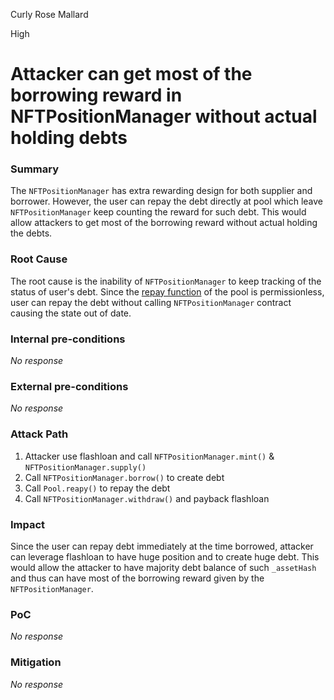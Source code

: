 Curly Rose Mallard

High

# Attacker can get most of the borrowing reward in NFTPositionManager without actual holding debts

### Summary

The `NFTPositionManager` has extra rewarding design for both supplier and borrower. However, the user can repay the debt directly at pool which leave `NFTPositionManager` keep counting the reward for such debt. This would allow attackers to get most of the borrowing reward without actual holding the debts.

### Root Cause

The root cause is the inability of `NFTPositionManager` to keep tracking of the status of user's debt. Since the [repay function](https://github.com/sherlock-audit/2024-06-new-scope/blob/main/zerolend-one/contracts/core/pool/Pool.sol#L115) of the pool is permissionless, user can repay the debt without calling `NFTPositionManager` contract causing the state out of date.

### Internal pre-conditions

_No response_

### External pre-conditions

_No response_

### Attack Path

1. Attacker use flashloan and call `NFTPositionManager.mint()` & `NFTPositionManager.supply()`
2. Call `NFTPositionManager.borrow()` to create debt
3. Call `Pool.reapy()` to repay the debt
4. Call `NFTPositionManager.withdraw()` and payback flashloan

### Impact

Since the user can repay debt immediately at the time borrowed, attacker can leverage flashloan to have huge position and to create huge debt. This would allow the attacker to have majority debt balance of such `_assetHash` and thus can have most of the borrowing reward given by the `NFTPositionManager`.

### PoC

_No response_

### Mitigation

_No response_